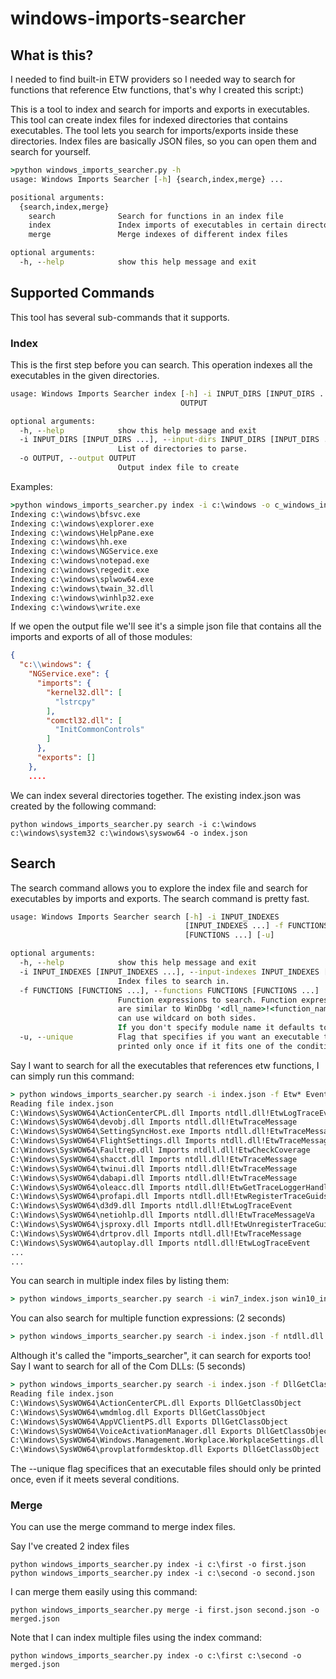 # windows-imports-searcher

## What is this?

I needed to find built-in ETW providers so I needed way to search for functions that 
reference Etw functions, that's why I created this script:)

This is a tool to index and search for imports and exports in executables. This tool
can create index files for indexed directories that contains executables. The
tool lets you search for imports/exports inside these directories. Index files
are basically JSON files, so you can open them and search for yourself.

```cmd
>python windows_imports_searcher.py -h
usage: Windows Imports Searcher [-h] {search,index,merge} ...

positional arguments:
  {search,index,merge}
    search              Search for functions in an index file
    index               Index imports of executables in certain directories
    merge               Merge indexes of different index files

optional arguments:
  -h, --help            show this help message and exit
```

## Supported Commands

This tool has several sub-commands that it supports.

### Index

This is the first step before you can search. This operation indexes all the executables in the given directories.

```cmd
usage: Windows Imports Searcher index [-h] -i INPUT_DIRS [INPUT_DIRS ...] -o
                                      OUTPUT

optional arguments:
  -h, --help            show this help message and exit
  -i INPUT_DIRS [INPUT_DIRS ...], --input-dirs INPUT_DIRS [INPUT_DIRS ...]
                        List of directories to parse.
  -o OUTPUT, --output OUTPUT
                        Output index file to create
```

Examples:

```cmd
>python windows_imports_searcher.py index -i c:\windows -o c_windows_index.json
Indexing c:\windows\bfsvc.exe
Indexing c:\windows\explorer.exe
Indexing c:\windows\HelpPane.exe
Indexing c:\windows\hh.exe
Indexing c:\windows\NGService.exe
Indexing c:\windows\notepad.exe
Indexing c:\windows\regedit.exe
Indexing c:\windows\splwow64.exe
Indexing c:\windows\twain_32.dll
Indexing c:\windows\winhlp32.exe
Indexing c:\windows\write.exe
```

If we open the output file we'll see it's a simple json file that contains all the imports and exports of all of those 
modules:

```json
{
  "c:\\windows": {
    "NGService.exe": {
      "imports": {
        "kernel32.dll": [
          "lstrcpy"
        ], 
        "comctl32.dll": [
          "InitCommonControls"
        ]
      }, 
      "exports": []
    }, 
    ....
 ```
 
We can index several directories together. The existing index.json was created by the following command:

<code>python windows_imports_searcher.py search -i c:\windows c:\windows\system32 c:\windows\syswow64 -o index.json</code>


## Search

The search command allows you to explore the index file and search for executables by imports and exports.
The search command is pretty fast.

```cmd
usage: Windows Imports Searcher search [-h] -i INPUT_INDEXES
                                       [INPUT_INDEXES ...] -f FUNCTIONS
                                       [FUNCTIONS ...] [-u]

optional arguments:
  -h, --help            show this help message and exit
  -i INPUT_INDEXES [INPUT_INDEXES ...], --input-indexes INPUT_INDEXES [INPUT_INDEXES ...]
                        Index files to search in.
  -f FUNCTIONS [FUNCTIONS ...], --functions FUNCTIONS [FUNCTIONS ...]
                        Function expressions to search. Function expressions
                        are similar to WinDbg '<dll_name>!<function_name>'. You
                        can use wildcard on both sides.
                        If you don't specify module name it defaults to '*'
  -u, --unique          Flag that specifies if you want an executable to be
                        printed only once if it fits one of the conditions.
```

Say I want to search for all the executables that references etw functions, I can simply run this command:

```cmd
> python windows_imports_searcher.py search -i index.json -f Etw* Event* --unique
Reading file index.json
C:\Windows\SysWOW64\ActionCenterCPL.dll Imports ntdll.dll!EtwLogTraceEvent
C:\Windows\SysWOW64\devobj.dll Imports ntdll.dll!EtwTraceMessage
C:\Windows\SysWOW64\SettingSyncHost.exe Imports ntdll.dll!EtwTraceMessage
C:\Windows\SysWOW64\FlightSettings.dll Imports ntdll.dll!EtwTraceMessage
C:\Windows\SysWOW64\Faultrep.dll Imports ntdll.dll!EtwCheckCoverage
C:\Windows\SysWOW64\shacct.dll Imports ntdll.dll!EtwTraceMessage
C:\Windows\SysWOW64\twinui.dll Imports ntdll.dll!EtwTraceMessage
C:\Windows\SysWOW64\dabapi.dll Imports ntdll.dll!EtwTraceMessage
C:\Windows\SysWOW64\oleacc.dll Imports ntdll.dll!EtwGetTraceLoggerHandle
C:\Windows\SysWOW64\profapi.dll Imports ntdll.dll!EtwRegisterTraceGuidsW
C:\Windows\SysWOW64\d3d9.dll Imports ntdll.dll!EtwLogTraceEvent
C:\Windows\SysWOW64\netiohlp.dll Imports ntdll.dll!EtwTraceMessageVa
C:\Windows\SysWOW64\jsproxy.dll Imports ntdll.dll!EtwUnregisterTraceGuids
C:\Windows\SysWOW64\drtprov.dll Imports ntdll.dll!EtwTraceMessage
C:\Windows\SysWOW64\autoplay.dll Imports ntdll.dll!EtwLogTraceEvent
...
...
```

You can search in multiple index files by listing them:
```cmd
> python windows_imports_searcher.py search -i win7_index.json win10_index.json -f CreateMutex* --unique
```

You can also search for multiple function expressions: (2 seconds)

```cmd
> python windows_imports_searcher.py search -i index.json -f ntdll.dll!RtlGetVersion ntdll.dll!NtCreateThread*
```

Although it's called the "imports_searcher", it can search for exports too! Say I want to search for all of the Com DLLs: (5 seconds)

```cmd
> python windows_imports_searcher.py search -i index.json -f DllGetClassObject --unique
Reading file index.json
C:\Windows\SysWOW64\ActionCenterCPL.dll Exports DllGetClassObject
C:\Windows\SysWOW64\wmdmlog.dll Exports DllGetClassObject
C:\Windows\SysWOW64\AppVClientPS.dll Exports DllGetClassObject
C:\Windows\SysWOW64\VoiceActivationManager.dll Exports DllGetClassObject
C:\Windows\SysWOW64\Windows.Management.Workplace.WorkplaceSettings.dll Exports DllGetClassObject
C:\Windows\SysWOW64\provplatformdesktop.dll Exports DllGetClassObject
```

The --unique flag specifices that an executable files should only be printed once, even if it meets several conditions.

### Merge

You can use the merge command to merge index files.

Say I've created 2 index files

```
python windows_imports_searcher.py index -i c:\first -o first.json
python windows_imports_searcher.py index -i c:\second -o second.json
```

I can merge them easily using this command:

```
python windows_imports_searcher.py merge -i first.json second.json -o merged.json
```

Note that I can index multiple files using the index command:

```
python windows_imports_searcher.py index -o c:\first c:\second -o merged.json
```
